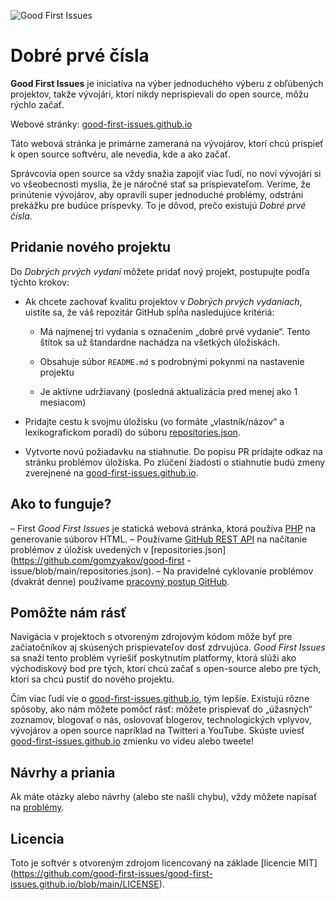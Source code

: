 ![Good First Issues](./assets/github/social-preview.png)

# Dobré prvé čísla

**Good First Issues** je iniciatíva na výber jednoduchého výberu z obľúbených projektov, takže vývojári, ktorí nikdy neprispievali do open source, môžu rýchlo začať.

Webové stránky: [good-first-issues.github.io](https://good-first-issues.github.io)

Táto webová stránka je primárne zameraná na vývojárov, ktorí chcú prispieť k open source softvéru, ale nevedia, kde a ako začať.

Správcovia open source sa vždy snažia zapojiť viac ľudí, no noví vývojári si vo všeobecnosti myslia, že je náročné stať sa prispievateľom. Veríme, že prinútenie vývojárov, aby opravili super jednoduché problémy, odstráni prekážku pre budúce príspevky. To je dôvod, prečo existujú *Dobré prvé čísla*.

## Pridanie nového projektu

Do *Dobrých prvých vydaní* môžete pridať nový projekt, postupujte podľa týchto krokov:

- Ak chcete zachovať kvalitu projektov v *Dobrých prvých vydaniach*, uistite sa, že váš repozitár GitHub spĺňa nasledujúce kritériá:

     - Má najmenej tri vydania s označením „dobré prvé vydanie“. Tento štítok sa už štandardne nachádza na všetkých úložiskách.

     - Obsahuje súbor `README.md` s podrobnými pokynmi na nastavenie projektu

     - Je aktívne udržiavaný (posledná aktualizácia pred menej ako 1 mesiacom)

- Pridajte cestu k svojmu úložisku (vo formáte „vlastník/názov“ a lexikografickom poradí) do súboru [repositories.json](https://github.com/gomzyakov/good-first-issue/blob/main/repositories.json).

- Vytvorte novú požiadavku na stiahnutie. Do popisu PR pridajte odkaz na stránku problémov úložiska. Po zlúčení žiadosti o stiahnutie budú zmeny zverejnené na [good-first-issues.github.io](https://good-first-issues.github.io).

## Ako to funguje?

– First *Good First Issues* je statická webová stránka, ktorá používa [PHP](https://www.php.net) na generovanie súborov HTML.
– Používame [GitHub REST API](https://docs.github.com/en/rest) na načítanie problémov z úložísk uvedených v [repositories.json](https://github.com/gomzyakov/good-first -issue/blob/main/repositories.json).
– Na pravidelné cyklovanie problémov (dvakrát denne) používame [pracovný postup GitHub](https://docs.github.com/en/actions/using-workflows).

## Pomôžte nám rásť

Navigácia v projektoch s otvoreným zdrojovým kódom môže byť pre začiatočníkov aj skúsených prispievateľov dosť zdrvujúca. *Good First Issues* sa snaží tento problém vyriešiť poskytnutím platformy, ktorá slúži ako východiskový bod pre tých, ktorí chcú začať s open-source alebo pre tých, ktorí sa chcú pustiť do nového projektu.

Čím viac ľudí vie o [good-first-issues.github.io](https://good-first-issues.github.io), tým lepšie. Existujú rôzne spôsoby, ako nám môžete pomôcť rásť: môžete prispievať do „úžasných“ zoznamov, blogovať o nás, oslovovať blogerov, technologických vplyvov, vývojárov a open source napríklad na Twitteri a YouTube. Skúste uviesť [good-first-issues.github.io](https://good-first-issues.github.io) zmienku vo videu alebo tweete!

## Návrhy a priania

Ak máte otázky alebo návrhy (alebo ste našli chybu), vždy môžete napísať na [problémy](https://github.com/good-first-issues/good-first-issues.github.io/issues).

## Licencia

Toto je softvér s otvoreným zdrojom licencovaný na základe [licencie MIT] (https://github.com/good-first-issues/good-first-issues.github.io/blob/main/LICENSE).